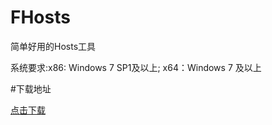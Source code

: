 # FHosts
简单好用的Hosts工具

系统要求:x86: Windows 7 SP1及以上; x64：Windows 7 及以上

#下载地址

<a  href="https://raw.githubusercontent.com/FIFCOM/FHosts/master/FHosts_Installer.exe">点击下载</font>
